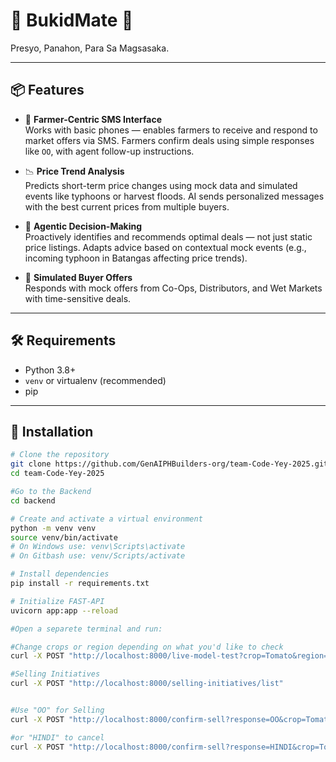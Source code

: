 # 🌱 BukidMate 🌱

Presyo, Panahon, Para Sa Magsasaka.

---

## 📦 Features

- 🌾 **Farmer-Centric SMS Interface**  
  Works with basic phones — enables farmers to receive and respond to market offers via SMS.
  Farmers confirm deals using simple responses like `OO`, with agent follow-up instructions.

- 📉 **Price Trend Analysis**  
  Predicts short-term price changes using mock data and simulated events like typhoons or harvest floods.
  AI sends personalized messages with the best current prices from multiple buyers.

- 🤖 **Agentic Decision-Making**  
  Proactively identifies and recommends optimal deals — not just static price listings.
  Adapts advice based on contextual mock events (e.g., incoming typhoon in Batangas affecting price trends).

- 🧠 **Simulated Buyer Offers**  
  Responds with mock offers from Co-Ops, Distributors, and Wet Markets with time-sensitive deals.



---

## 🛠️ Requirements

- Python 3.8+
- `venv` or virtualenv (recommended)
- pip

---

## 🧪 Installation

```bash
# Clone the repository
git clone https://github.com/GenAIPHBuilders-org/team-Code-Yey-2025.git
cd team-Code-Yey-2025

#Go to the Backend
cd backend

# Create and activate a virtual environment
python -m venv venv
source venv/bin/activate   
# On Windows use: venv\Scripts\activate
# On Gitbash use: venv/Scripts/activate

# Install dependencies
pip install -r requirements.txt

# Initialize FAST-API
uvicorn app:app --reload

#Open a separete terminal and run:

#Change crops or region depending on what you'd like to check
curl -X POST "http://localhost:8000/live-model-test?crop=Tomato&region=Region%20IV-A" 

#Selling Initiatives
curl -X POST "http://localhost:8000/selling-initiatives/list"


#Use "OO" for Selling
curl -X POST "http://localhost:8000/confirm-sell?response=OO&crop=Tomato&region=Region%20IV-A"

#or "HINDI" to cancel
curl -X POST "http://localhost:8000/confirm-sell?response=HINDI&crop=Tomato&region=Region%20IV-A"



